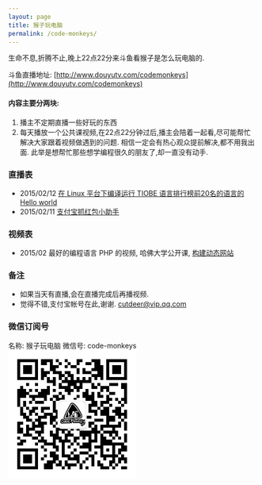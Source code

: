 ```yaml
---
layout: page
title: 猴子玩电脑
permalink: /code-monkeys/
---
```


生命不息,折腾不止,晚上22点22分来斗鱼看猴子是怎么玩电脑的.

斗鱼直播地址: [http://www.douyutv.com/codemonkeys](http://www.douyutv.com/codemonkeys)

#### 内容主要分两块:
1. 播主不定期直播一些好玩的东西
2. 每天播放一个公共课视频,在22点22分钟过后,播主会陪着一起看,尽可能帮忙解决大家跟着视频做遇到的问题. 相信一定会有热心观众提前解决,都不用我出面. 此举是想帮忙那些想学编程很久的朋友了,却一直没有动手.

### 直播表

* 2015/02/12 [在 Linux 平台下编译运行 TIOBE 语言排行榜前20名的语言的Hello world](https://github.com/mangege/tiobe_hello_world)
* 2015/02/11 [支付宝抓红包小助手](https://github.com/mangege/alipay_red_helper)

### 视频表

* 2015/02 最好的编程语言 PHP 的视频, 哈佛大学公开课, [构建动态网站](http://cs75.tv/2012/summer/)

### 备注

* 如果当天有直播,会在直播完成后再播视频.
* 觉得不错,支付宝帐号在此,谢谢. cutdeer@vip.qq.com

### 微信订阅号

名称: 猴子玩电脑
微信号: code-monkeys
![code-monkeys-qrcode](/images/qrcode_for_gh_73cfd2bd6ff5_258.jpg)
